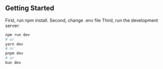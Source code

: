 ## Getting Started

First, run npm install.
Second, change .env file
Third, run the development server:

```bash
npm run dev
# or
yarn dev
# or
pnpm dev
# or
bun dev
```
